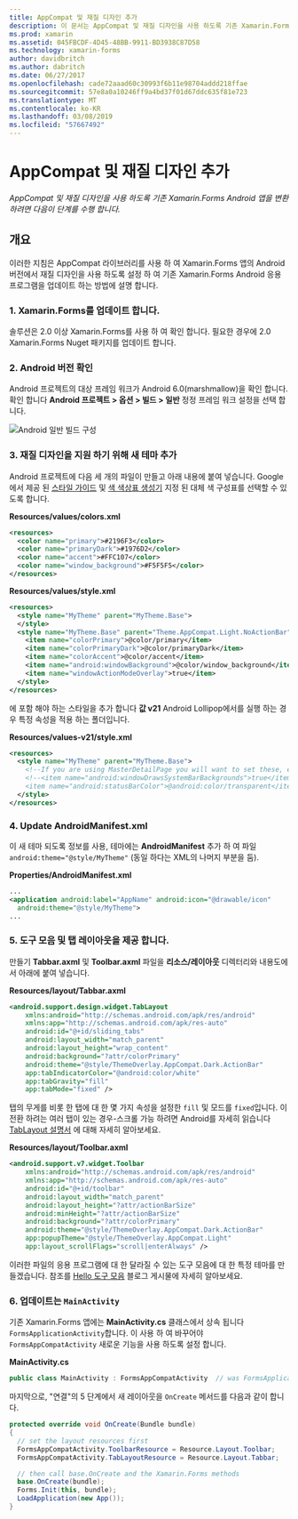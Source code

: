 ```yaml
---
title: AppCompat 및 재질 디자인 추가
description: 이 문서는 AppCompat 및 재질 디자인을 사용 하도록 기존 Xamarin.Forms Android 앱을 변환 하는 방법을 설명 합니다.
ms.prod: xamarin
ms.assetid: 045FBCDF-4D45-48BB-9911-BD3938C87D58
ms.technology: xamarin-forms
author: davidbritch
ms.author: dabritch
ms.date: 06/27/2017
ms.openlocfilehash: cade72aaad60c30993f6b11e98704addd218ffae
ms.sourcegitcommit: 57e8a0a10246ff9a4bd37f01d67ddc635f81e723
ms.translationtype: MT
ms.contentlocale: ko-KR
ms.lasthandoff: 03/08/2019
ms.locfileid: "57667492"
---
```

# <a name="adding-appcompat-and-material-design"></a>AppCompat 및 재질 디자인 추가

_AppCompat 및 재질 디자인을 사용 하도록 기존 Xamarin.Forms Android 앱을 변환 하려면 다음이 단계를 수행 합니다._

<!-- source https://gist.github.com/jassmith/a3b2a543f99126782936
https://blog.xamarin.com/material-design-for-your-xamarin-forms-android-apps/ -->

## <a name="overview"></a>개요

이러한 지침은 AppCompat 라이브러리를 사용 하 여 Xamarin.Forms 앱의 Android 버전에서 재질 디자인을 사용 하도록 설정 하 여 기존 Xamarin.Forms Android 응용 프로그램을 업데이트 하는 방법에 설명 합니다.

### <a name="1-update-xamarinforms"></a>1. Xamarin.Forms를 업데이트 합니다.

솔루션은 2.0 이상 Xamarin.Forms를 사용 하 여 확인 합니다. 필요한 경우에 2.0 Xamarin.Forms Nuget 패키지를 업데이트 합니다.

### <a name="2-check-android-version"></a>2. Android 버전 확인

Android 프로젝트의 대상 프레임 워크가 Android 6.0(marshmallow)을 확인 합니다. 확인 합니다 **Android 프로젝트 > 옵션 > 빌드 > 일반** 정정 프레임 워크 설정을 선택 합니다.

 ![](appcompat-images/target-android-6-sml.png "Android 일반 빌드 구성")

### <a name="3-add-new-themes-to-support-material-design"></a>3. 재질 디자인을 지원 하기 위해 새 테마 추가

Android 프로젝트에 다음 세 개의 파일이 만들고 아래 내용에 붙여 넣습니다. Google에서 제공 된 [스타일 가이드](http://www.google.com/design/spec/style/color.html#color-color-palette) 및 [색 색상표 생성기](http://www.materialpalette.com/) 지정 된 대체 색 구성표를 선택할 수 있도록 합니다.

**Resources/values/colors.xml**

```xml
<resources>
  <color name="primary">#2196F3</color>
  <color name="primaryDark">#1976D2</color>
  <color name="accent">#FFC107</color>
  <color name="window_background">#F5F5F5</color>
</resources>
```

**Resources/values/style.xml**

```xml
<resources>
  <style name="MyTheme" parent="MyTheme.Base">
  </style>
  <style name="MyTheme.Base" parent="Theme.AppCompat.Light.NoActionBar">
    <item name="colorPrimary">@color/primary</item>
    <item name="colorPrimaryDark">@color/primaryDark</item>
    <item name="colorAccent">@color/accent</item>
    <item name="android:windowBackground">@color/window_background</item>
    <item name="windowActionModeOverlay">true</item>
  </style>
</resources>
```

에 포함 해야 하는 스타일을 추가 합니다 **값 v21** Android Lollipop에서를 실행 하는 경우 특정 속성을 적용 하는 폴더입니다.

**Resources/values-v21/style.xml**

```xml
<resources>
  <style name="MyTheme" parent="MyTheme.Base">
    <!--If you are using MasterDetailPage you will want to set these, else you can leave them out-->
    <!--<item name="android:windowDrawsSystemBarBackgrounds">true</item>
    <item name="android:statusBarColor">@android:color/transparent</item>-->
  </style>
</resources>
```

### <a name="4-update-androidmanifestxml"></a>4. Update AndroidManifest.xml

이 새 테마 되도록 정보를 사용, 테마에는 **AndroidManifest** 추가 하 여 파일 `android:theme="@style/MyTheme"` (동일 하다는 XML의 나머지 부분을 둠).

**Properties/AndroidManifest.xml**

```xml
...
<application android:label="AppName" android:icon="@drawable/icon"
  android:theme="@style/MyTheme">
...
```

### <a name="5-provide-toolbar-and-tab-layouts"></a>5. 도구 모음 및 탭 레이아웃을 제공 합니다.

만들기 **Tabbar.axml** 및 **Toolbar.axml** 파일을 **리소스/레이아웃** 디렉터리와 내용도에서 아래에 붙여 넣습니다.

**Resources/layout/Tabbar.axml**

```xml
<android.support.design.widget.TabLayout
    xmlns:android="http://schemas.android.com/apk/res/android"
    xmlns:app="http://schemas.android.com/apk/res-auto"
    android:id="@+id/sliding_tabs"
    android:layout_width="match_parent"
    android:layout_height="wrap_content"
    android:background="?attr/colorPrimary"
    android:theme="@style/ThemeOverlay.AppCompat.Dark.ActionBar"
    app:tabIndicatorColor="@android:color/white"
    app:tabGravity="fill"
    app:tabMode="fixed" />
```

탭의 무게를 비롯 한 탭에 대 한 몇 가지 속성을 설정한 `fill` 및 모드를 `fixed`입니다.
이 전환 하려는 여러 탭이 있는 경우-스크롤 가능 하려면 Android를 자세히 읽습니다 [TabLayout 설명서](https://developer.android.com/reference/android/support/design/widget/TabLayout.html) 에 대해 자세히 알아보세요.

**Resources/layout/Toolbar.axml**

```xml
<android.support.v7.widget.Toolbar
    xmlns:android="http://schemas.android.com/apk/res/android"
    xmlns:app="http://schemas.android.com/apk/res-auto"
    android:id="@+id/toolbar"
    android:layout_width="match_parent"
    android:layout_height="?attr/actionBarSize"
    android:minHeight="?attr/actionBarSize"
    android:background="?attr/colorPrimary"
    android:theme="@style/ThemeOverlay.AppCompat.Dark.ActionBar"
    app:popupTheme="@style/ThemeOverlay.AppCompat.Light"
    app:layout_scrollFlags="scroll|enterAlways" />
```

이러한 파일의 응용 프로그램에 대 한 달라질 수 있는 도구 모음에 대 한 특정 테마를 만들겠습니다.
참조를 [Hello 도구 모음](https://blog.xamarin.com/android-tips-hello-toolbar-goodbye-action-bar/) 블로그 게시물에 자세히 알아보세요.


### <a name="6-update-the-mainactivity"></a>6. 업데이트는 `MainActivity`

기존 Xamarin.Forms 앱에는 **MainActivity.cs** 클래스에서 상속 됩니다 `FormsApplicationActivity`합니다. 이 사용 하 여 바꾸어야 `FormsAppCompatActivity` 새로운 기능을 사용 하도록 설정 합니다.

**MainActivity.cs**

```csharp
public class MainActivity : FormsAppCompatActivity  // was FormsApplicationActivity
```

마지막으로, "연결"의 5 단계에서 새 레이아웃을 `OnCreate` 메서드를 다음과 같이 합니다.

```csharp
protected override void OnCreate(Bundle bundle)
{
  // set the layout resources first
  FormsAppCompatActivity.ToolbarResource = Resource.Layout.Toolbar;
  FormsAppCompatActivity.TabLayoutResource = Resource.Layout.Tabbar;

  // then call base.OnCreate and the Xamarin.Forms methods
  base.OnCreate(bundle);
  Forms.Init(this, bundle);
  LoadApplication(new App());
}
```
